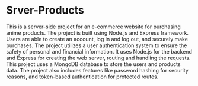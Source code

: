 # Srver-Products

This is a server-side project for an e-commerce website for purchasing anime products. The project is built using Node.js and Express framework. Users are able to create an account, log in and log out, and securely make purchases. The project utilizes a user authentication system to ensure the safety of personal and financial information.
It uses Node.js for the backend and Express for creating the web server, routing and handling the requests. This project uses a MongoDB database to store the users and products data. The project also includes features like password hashing for security reasons, and token-based authentication for protected routes.
